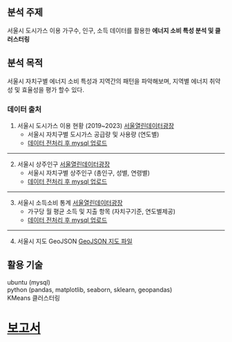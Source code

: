 ## 분석 주제
서울시 도시가스 이용 가구수, 인구, 소득 데이터를 활용한 **에너지 소비 특성 분석 및 클러스터링**

##  분석 목적
서울시 자치구별 에너지 소비 특성과 지역간의 패턴을 파악해보며, 지역별 에너지 취약성 및 효율성을 평가 할수 있다.

### 데이터 출처

1. 서울시 도시가스 이용 현황 (2019~2023)
  [서울열린데이터광장](https://data.seoul.go.kr/dataList/125/S/2/datasetView.do)
    - 서울시 자치구별 도시가스 공급량 및 사용량 (연도별)
    - [데이터 전처리 후 mysql 업로드](https://github.com/vacker92/Jukang/blob/main/seoul_gas/gas_sql.ipynb)

---

2. 서울시 상주인구
[서울열린데이터광장](https://data.seoul.go.kr/dataList/OA-22182/S/1/datasetView.do)
    - 서울시 자치구별 상주인구 (총인구, 성별, 연령별)
    - [데이터 전처리 후 mysql 업로드](https://github.com/vacker92/Jukang/blob/main/seoul_gas/population_sql.ipynb)

---

3. 서울시 소득소비 통계
[서울열린데이터광장](http://data.seoul.go.kr/dataList/OA-22167/S/1/datasetView.do)
    - 가구당 월 평균 소득 및 지출 항목 (자치구기준, 연도별제공)
    - [데이터 전처리 후 mysql 업로드](https://github.com/vacker92/Jukang/blob/main/seoul_gas/income_sql.ipynb)

---

4. 서울시 지도 GeoJSON
[GeoJSON 지도 파일](https://raw.githubusercontent.com/southkorea/seoul-maps/master/kostat/2013/json/seoul_municipalities_geo_simple.json)


## 활용 기술 
ubuntu (mysql)  
python (pandas, matplotlib, seaborn, sklearn, geopandas)  
KMeans 클러스터링


# [보고서](https://github.com/vacker92/Jukang/blob/main/seoul_gas/seoul_cluster.pdf)
